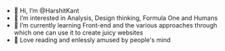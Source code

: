 - 👋 Hi, I’m @HarshitKant
- 👀 I’m interested in Analysis, Design thinking, Formula One and Humans
- 🌱 I’m currently learning Front-end and the various approaches through which one can use it to create juicy websites 
- 👾 Love reading and enlessly amused by people's mind


<!---
HarshitKant/HarshitKant is a ✨ special ✨ repository because its `README.md` (this file) appears on your GitHub profile.
You can click the Preview link to take a look at your changes.
--->
